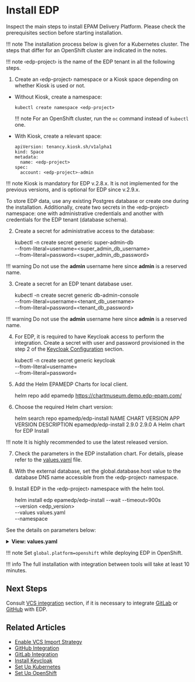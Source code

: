 # Install EDP

Inspect the main steps to install EPAM Delivery Platform. Please check the prerequisites section before starting installation.

!!! note
    The installation process below is given for a Kubernetes cluster. The steps that differ for an OpenShift cluster are
    indicated in the notes.

!!! note
    &#8249;edp-project&#8250; is the name of the EDP tenant in all the following steps.

1. Create an &#8249;edp-project&#8250; namespace or a Kiosk space depending on whether Kiosk is used or not.

  * Without Kiosk, create a namespace:

        kubectl create namespace <edp-project>

    !!! note
        For an OpenShift cluster, run the `oc` command instead of `kubectl` one.

  * With Kiosk, create a relevant space:

        apiVersion: tenancy.kiosk.sh/v1alpha1
        kind: Space
        metadata:
          name: <edp-project>
        spec:
          account: <edp-project>-admin

  !!! note
      Kiosk is mandatory for EDP v.2.8.x. It is not implemented for the previous versions, and is optional for EDP since v.2.9.x.

  To store EDP data, use any existing Postgres database or create one during the installation.
  Additionally, create two secrets in the &#8249;edp-project&#8250; namespace: one with administrative credentials and another with credentials for the EDP tenant (database schema).

2. Create a secret for administrative access to the database:

      kubectl -n <edp-project> create secret generic super-admin-db \
        --from-literal=username=<super_admin_db_username> \
        --from-literal=password=<super_admin_db_password>

  !!! warning
      Do not use the **admin** username here since **admin** is a reserved name.

3. Create a secret for an EDP tenant database user.

      kubectl -n <edp-project> create secret generic db-admin-console \
        --from-literal=username=<tenant_db_username> \
        --from-literal=password=<tenant_db_password>

  !!! warning
      Do not use the **admin** username here since **admin** is a reserved name.

4. For EDP, it is required to have Keycloak access to perform the integration. Create a secret with user and password provisioned in the step 2 of the [Keycloak Configuration](./install-keycloak.md#configuration) section.

      kubectl -n <edp-project> create secret generic keycloak \
        --from-literal=username=<username> \
        --from-literal=password=<password>

5. Add the Helm EPAMEDP Charts for local client.

      helm repo add epamedp https://chartmuseum.demo.edp-epam.com/

6. Choose the required Helm chart version:

      helm search repo epamedp/edp-install
      NAME                    CHART VERSION   APP VERSION     DESCRIPTION
      epamedp/edp-install     2.9.0           2.9.0          A Helm chart for EDP Install

  !!! note
      It is highly recommended to use the latest released version.

7. Check the parameters in the EDP installation chart. For details, please refer to the [values.yaml](https://github.com/epam/edp-install/blob/master/deploy-templates/values.yaml) file.

8. With the external database, set the global.database.host value to the database DNS name accessible from the &#8249;edp-project&#8250; namespace.

9. Install EDP in the &#8249;edp-project&#8250; namespace with the helm tool.

      helm install edp epamedp/edp-install --wait --timeout=900s \
      --version <edp_version> \
      --values values.yaml \
      --namespace <edp-project>

See the details on parameters below:

<details>
<summary><b>View: values.yaml</b></summary>

```yaml

global:

  # Name of the <edp-project> EDP namespace that was previously defined;
  edpName: <edp-project>

  # DNS wildcard for routing in the Kubernetes cluster;
  dnsWildCard: <DNS_wilcdard>

  # Enable or disable integration with Kiosk (by default the value is true)
  kioskEnabled: <true/false>

  # Kubernetes API server;
  webConsole:
    url: <kubeconfig.clusters.cluster.server>

  # set platform type: OpenShift or Kubernetes;
  platform: <platform_type>

  # Administrators of the tenant separated by comma (,) e.g. user@example.com;
  admins: [user1@example.com,user2@example.com]

  # Developers of the tenant separated by comma (,) e.g. user@example.com;
  developers: [user1@example.com,user2@example.com]

keycloak-operator:
  keycloak:
    # URL to Keycloak;
    url: <keycloak_endpoint>

dockerRegistry:
  enabled: true
  # URL to Docker registry e.g. <aws_account_id>.dkr.ecr.<region>.amazonaws.com;
  url: <aws_account_id>.dkr.ecr.<region>.amazonaws.com

gerrit-operator:
  gerrit:
    # Gerrit SSH node port;
    sshPort: <gerrit_ssh_port>

```

</details>

!!! note
    Set `global.platform=openshift` while deploying EDP in OpenShift.

!!! info
    The full installation with integration between tools will take at least 10 minutes.

## Next Steps

Consult [VCS integration](./import-strategy.md) section, if it is necessary to integrate [GitLab](./gitlab-integration.md) or [GitHub](./github-integration.md) with EDP.

## Related Articles

* [Enable VCS Import Strategy](./import-strategy.md)
* [GitHub Integration](http://localhost:8000/edp-install/operator-guide/github-integration/)
* [GitLab Integration](http://localhost:8000/edp-install/operator-guide/gitlab-integration/)
* [Install Keycloak](http://localhost:8000/edp-install/operator-guide/install-keycloak/)
* [Set Up Kubernetes](kubernetes-cluster-settings.md)
* [Set Up OpenShift](openshift-cluster-settings.md)
